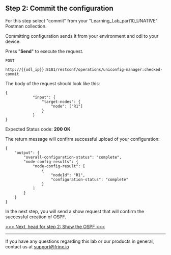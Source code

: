 ## Step 2: Commit the configuration

For this step select "commit" from your "Learning_Lab_part10_UNATIVE" Postman collection.

Committing configuration sends it from your environment and odl to your device.

Press "**Send**" to execute the request.

```
POST

http://{{odl_ip}}:8181/restconf/operations/uniconfig-manager:checked-commit
```

The body of the request should look like this:

```
{
            "input": {
                "target-nodes": {
                    "node": ["R1"]
                }
            }
}
```

Expected Status code: **200 OK**

The return message will confirm successful upload of your configuration:


```
{
    "output": {
        "overall-configuration-status": "complete",
        "node-config-results": {
            "node-config-result": [
                {
                    "nodeId": "R1",
                    "configuration-status": "complete"
                }
            ]
        }
    }
}
```

In the next step, you will send a show request that will confirm the successful creation of OSPF.

[>>> Next, head for step 2: Show the OSPF <<<](3.md)

---
If you have any questions regarding this lab or our products in general, contact us at [support@frinx.io](mailto:support@frinx.io)